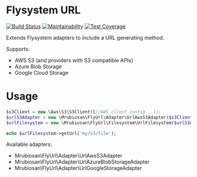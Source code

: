# Flysystem URL
[![Build Status](https://travis-ci.org/mrubiosan/flysystem-url.svg?branch=master)](https://travis-ci.org/mrubiosan/flysystem-url)  [![Maintainability](https://api.codeclimate.com/v1/badges/b52601b922a2579d5fbc/maintainability)](https://codeclimate.com/github/mrubiosan/flysystem-url/maintainability) [![Test Coverage](https://api.codeclimate.com/v1/badges/b52601b922a2579d5fbc/test_coverage)](https://codeclimate.com/github/mrubiosan/flysystem-url/test_coverage)
 
 Extends Flysystem adapters to include a URL generating method.

Supports:
* AWS S3 (and providers with S3 compatible APIs)
* Azure Blob Storage
* Google Cloud Storage

# Usage

```php
$s3Client = new \Aws\S3\S3Client([//AWS client config...]);
$urlS3Adapter = new \Mrubiosan\FlyUrl\Adapter\UrlAwsS3Adapter($s3Client, 'mybucket');
$urlFilesystem = new \Mrubiosan\FlyUrl\Filesystem\UrlFilesystem($urlS3Adapter);

echo $urlFilesystem->getUrl('my/s3/file');
``` 

Available adapters:
* Mrubiosan\FlyUrl\Adapter\UrlAwsS3Adapter
* Mrubiosan\FlyUrl\Adapter\UrlAzureBlobStorageAdapter
* Mrubiosan\FlyUrl\Adapter\UrlGoogleStorageAdapter
